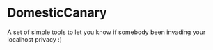 # DomesticCanary
A set of simple tools to let you know if somebody been invading your localhost privacy :)
